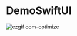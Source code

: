 # DemoSwiftUI
![ezgif com-optimize](https://user-images.githubusercontent.com/126295443/222572368-c4e37796-fad9-4933-b879-2f2fc0d2eccc.gif)
